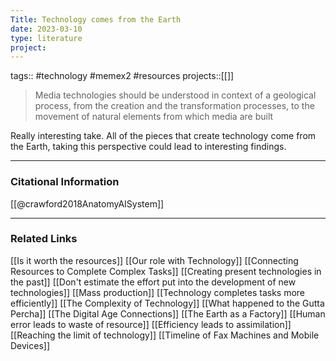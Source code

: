 ```yaml
---
Title: Technology comes from the Earth
date: 2023-03-10
type: literature
project:
---
```

tags:: #technology #memex2 #resources 
projects::[[]]

>Media technologies should be understood in context of a geological process, from the creation and the transformation processes, to the movement of natural elements from which media are built

Really interesting take. All of the pieces that create technology come from the Earth, taking this perspective could lead to interesting findings.

---
### Citational Information

[[@crawford2018AnatomyAISystem]]

---

### Related Links

[[Is it worth the resources]]
[[Our role with Technology]]
[[Connecting Resources to Complete Complex Tasks]]
[[Creating present technologies in the past]]
[[Don't estimate the effort put into the development of new technologies]]
[[Mass production]]
[[Technology completes tasks more efficiently]]
[[The Complexity of Technology]]
[[What happened to the Gutta Percha]]
[[The Digital Age Connections]]
[[The Earth as a Factory]]
[[Human error leads to waste of resource]]
[[Efficiency leads to assimilation]]
[[Reaching the limit of technology]]
[[Timeline of Fax Machines and Mobile Devices]]